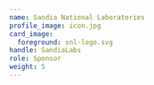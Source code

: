 ```yaml
---
name: Sandia National Laboratories
profile_image: icon.jpg
card_image:
  foreground: snl-logo.svg
handle: SandiaLabs
role: Sponsor
weight: 5
---
```

